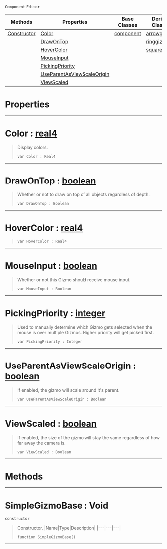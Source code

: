  `Component` `Editor`



|Methods|Properties|Base Classes|Derived Classes|
|---|---|---|---|
|[ Constructor](https://github.com/PlasmaEngine/PlasmaDocs/blob/master/code_reference/class_reference/simplegizmobase.markdown#simplegizmobase-void)|[ Color](https://github.com/PlasmaEngine/PlasmaDocs/blob/master/code_reference/class_reference/simplegizmobase.markdown#color-plasma-engine-docume)|[component](https://github.com/PlasmaEngine/PlasmaDocs/blob/master/code_reference/class_reference/component.markdown)|[arrowgizmo](https://github.com/PlasmaEngine/PlasmaDocs/blob/master/code_reference/class_reference/arrowgizmo.markdown)|
| |[ DrawOnTop](https://github.com/PlasmaEngine/PlasmaDocs/blob/master/code_reference/class_reference/simplegizmobase.markdown#drawontop-plasma-engine-do)| |[ringgizmo](https://github.com/PlasmaEngine/PlasmaDocs/blob/master/code_reference/class_reference/ringgizmo.markdown)|
| |[ HoverColor](https://github.com/PlasmaEngine/PlasmaDocs/blob/master/code_reference/class_reference/simplegizmobase.markdown#hovercolor-plasma-engine-d)| |[squaregizmo](https://github.com/PlasmaEngine/PlasmaDocs/blob/master/code_reference/class_reference/squaregizmo.markdown)|
| |[ MouseInput](https://github.com/PlasmaEngine/PlasmaDocs/blob/master/code_reference/class_reference/simplegizmobase.markdown#mouseinput-plasma-engine-d)| | |
| |[ PickingPriority](https://github.com/PlasmaEngine/PlasmaDocs/blob/master/code_reference/class_reference/simplegizmobase.markdown#pickingpriority-plasma-eng)| | |
| |[ UseParentAsViewScaleOrigin](https://github.com/PlasmaEngine/PlasmaDocs/blob/master/code_reference/class_reference/simplegizmobase.markdown#useparentasviewscaleorig)| | |
| |[ ViewScaled](https://github.com/PlasmaEngine/PlasmaDocs/blob/master/code_reference/class_reference/simplegizmobase.markdown#viewscaled-plasma-engine-d)| | |


 #  Properties


---  
 #  Color : [real4](https://github.com/PlasmaEngine/PlasmaDocs/blob/master/code_reference/lightning_base_types/real4.markdown)

> Display colors.
> ``` lang=cpp, name=Lightning
> var Color : Real4


---  
 #  DrawOnTop : [boolean](https://github.com/PlasmaEngine/PlasmaDocs/blob/master/code_reference/lightning_base_types/boolean.markdown)

> Whether or not to draw on top of all objects regardless of depth.
> ``` lang=cpp, name=Lightning
> var DrawOnTop : Boolean


---  
 #  HoverColor : [real4](https://github.com/PlasmaEngine/PlasmaDocs/blob/master/code_reference/lightning_base_types/real4.markdown)

> 
> ``` lang=cpp, name=Lightning
> var HoverColor : Real4


---  
 #  MouseInput : [boolean](https://github.com/PlasmaEngine/PlasmaDocs/blob/master/code_reference/lightning_base_types/boolean.markdown)

> Whether or not this Gizmo should receive mouse input.
> ``` lang=cpp, name=Lightning
> var MouseInput : Boolean


---  
 #  PickingPriority : [integer](https://github.com/PlasmaEngine/PlasmaDocs/blob/master/code_reference/lightning_base_types/integer.markdown)

> Used to manually determine which Gizmo gets selected when the mouse is over multiple Gizmos. Higher priority will get picked first.
> ``` lang=cpp, name=Lightning
> var PickingPriority : Integer


---  
 #  UseParentAsViewScaleOrigin : [boolean](https://github.com/PlasmaEngine/PlasmaDocs/blob/master/code_reference/lightning_base_types/boolean.markdown)

> If enabled, the gizmo will scale around it's parent.
> ``` lang=cpp, name=Lightning
> var UseParentAsViewScaleOrigin : Boolean


---  
 #  ViewScaled : [boolean](https://github.com/PlasmaEngine/PlasmaDocs/blob/master/code_reference/lightning_base_types/boolean.markdown)

> If enabled, the size of the gizmo will stay the same regardless of how far away the camera is.
> ``` lang=cpp, name=Lightning
> var ViewScaled : Boolean


---  
 #  Methods


---  
 #  SimpleGizmoBase : Void

 `constructor`

> Constructor.
> |Name|Type|Description|
> |---|---|---|
> ``` lang=cpp, name=Lightning
> function SimpleGizmoBase()
> ``` 


---  
 

 